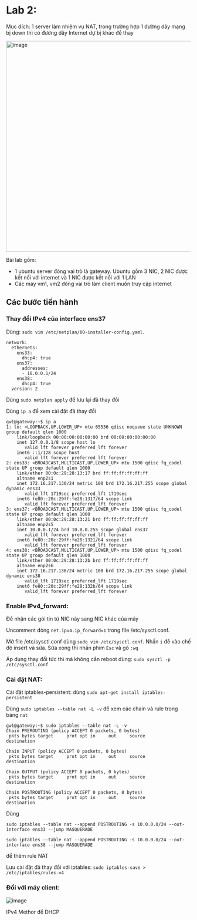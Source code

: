 # Lab 2:

Mục đích: 1 server làm nhiệm vụ NAT, trong trường hợp 1 đường dây mạng bị down thì có đường dây Internet dự bị khác để thay 

<img width="574" alt="image" src="https://user-images.githubusercontent.com/54473576/225797096-82864ba9-e576-4705-961b-00fc34c08ceb.png">


Bài lab gồm:
  - 1 ubuntu server đóng vai trò là gateway. Ubuntu gồm 3 NIC, 2 NIC được kết nối với internet và 1 NIC được kết nối với 1 LAN
  - Các máy vm1, vm2 đóng vai trò làm client muốn truy cập internet
  
## Các bước tiến hành

### Thay đổi IPv4 của interface ens37 

Dùng: `sudo vim /etc/netplan/00-installer-config.yaml`.

```
network:
  ethernets:
    ens33:
      dhcp4: true
    ens37:
      addresses:
      - 10.0.0.1/24
    ens38:
      dhcp4: true
  version: 2
```
Dùng `sudo netplan apply` để lưu lại đã thay đổi

Dùng `ip a` để xem cài đặt đã thay đổi
```
gw1@gateway:~$ ip a
1: lo: <LOOPBACK,UP,LOWER_UP> mtu 65536 qdisc noqueue state UNKNOWN group default qlen 1000
    link/loopback 00:00:00:00:00:00 brd 00:00:00:00:00:00
    inet 127.0.0.1/8 scope host lo
       valid_lft forever preferred_lft forever
    inet6 ::1/128 scope host 
       valid_lft forever preferred_lft forever
2: ens33: <BROADCAST,MULTICAST,UP,LOWER_UP> mtu 1500 qdisc fq_codel state UP group default qlen 1000
    link/ether 00:0c:29:28:13:17 brd ff:ff:ff:ff:ff:ff
    altname enp2s1
    inet 172.16.217.130/24 metric 100 brd 172.16.217.255 scope global dynamic ens33
       valid_lft 1719sec preferred_lft 1719sec
    inet6 fe80::20c:29ff:fe28:1317/64 scope link 
       valid_lft forever preferred_lft forever
3: ens37: <BROADCAST,MULTICAST,UP,LOWER_UP> mtu 1500 qdisc fq_codel state UP group default qlen 1000
    link/ether 00:0c:29:28:13:21 brd ff:ff:ff:ff:ff:ff
    altname enp2s5
    inet 10.0.0.1/24 brd 10.0.0.255 scope global ens37
       valid_lft forever preferred_lft forever
    inet6 fe80::20c:29ff:fe28:1321/64 scope link 
       valid_lft forever preferred_lft forever
4: ens38: <BROADCAST,MULTICAST,UP,LOWER_UP> mtu 1500 qdisc fq_codel state UP group default qlen 1000
    link/ether 00:0c:29:28:13:2b brd ff:ff:ff:ff:ff:ff
    altname enp2s6
    inet 172.16.217.136/24 metric 100 brd 172.16.217.255 scope global dynamic ens38
       valid_lft 1719sec preferred_lft 1719sec
    inet6 fe80::20c:29ff:fe28:132b/64 scope link 
       valid_lft forever preferred_lft forever
```

### Enable IPv4_forward:

Để nhận các gói tin từ NIC này sang NIC khác của máy

Uncomment dòng `net.ipv4.ip_forward=1` trong file /etc/sysctl.conf.

Mở file /etc/sysctl.conf dùng `sudo vim /etc/sysctl.conf`. Nhấn `i` để vào chế độ insert và sửa. Sửa xong thì nhấn phím `Esc` và gõ `:wq`

Áp dụng thay đổi tức thì mà không cần reboot dùng: `sudo sysctl -p /etc/sysctl.conf`

### Cài đặt NAT:

Cài đặt iptables-persistent: dùng `sudo apt-get install iptables-persistent`

Dùng `sudo iptables --table nat -L -v` để xem các chain và rule trong bảng `nat`

```
gw1@gateway:~$ sudo iptables --table nat -L -v
Chain PREROUTING (policy ACCEPT 0 packets, 0 bytes)
 pkts bytes target     prot opt in     out     source               destination         

Chain INPUT (policy ACCEPT 0 packets, 0 bytes)
 pkts bytes target     prot opt in     out     source               destination         

Chain OUTPUT (policy ACCEPT 0 packets, 0 bytes)
 pkts bytes target     prot opt in     out     source               destination         

Chain POSTROUTING (policy ACCEPT 0 packets, 0 bytes)
 pkts bytes target     prot opt in     out     source               destination
```
Dùng 
```
sudo iptables --table nat --append POSTROUTING -s 10.0.0.0/24 --out-interface ens33 --jump MASQUERADE

sudo iptables --table nat --append POSTROUTING -s 10.0.0.0/24 --out-interface ens38 --jump MASQUERADE

``` 
để thêm rule NAT

Lưu cài đặt đã thay đổi với iptables: `sudo iptables-save > /etc/iptables/rules.v4`

### Đối với máy client:

![image](https://user-images.githubusercontent.com/54473576/225839656-011d4d21-67d6-4eb0-ba37-c60a9086e1ea.png)

IPv4 Methor để DHCP
